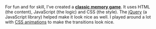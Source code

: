 <p>For fun and for skill, I've created a <strong><a href="extras/MemoryGame">classic memory game</a></strong>. It uses HTML (the content), JavaScript (the logic) and CSS (the style). The <a href="https://jquery.com/">jQuery</a> (a JavaScript library) helped make it look nice as well. I played around a lot with <a href="http://www.w3schools.com/css/css3_animations.asp">CSS animations</a> to make the transitions look nice.</p>